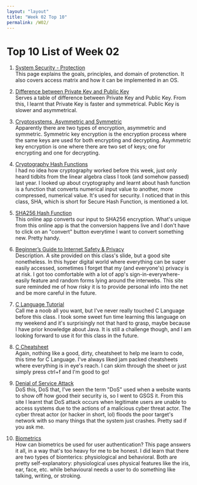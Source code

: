 ```yaml
---
layout: "layout"
title: "Week 02 Top 10"
permalink: /W02/
---
```


# Top 10 List of Week 02

1. [System Security - Protection](https://www.cs.uic.edu/~jbell/CourseNotes/OperatingSystems/14_Protection.html)<br>
This page explains the goals, principles, and domain of protenction.
It also covers access matrix and how it can be implemented in an OS.

2. [Difference between Private Key and Public Key](https://www.geeksforgeeks.org/difference-between-private-key-and-public-key/)<br>
Serves a table of difference between Private Key and Public Key.
From this, I learnt that Private Key is faster and symmetrical.
Public Key is slower and asymmetrical.

3. [Cryptosystems, Asymmetric and Symmetric](https://www.tutorialspoint.com/cryptography/cryptosystems.htm)<br>
Apparently there are two types of encryption, asymmetric and symmetric.
Symmetric key encryption is the encryption process where the same keys are used for both encrypting and decrypting.
Asymmetric key encryption is one where there are two set of keys; one for encrypting and one for decrypting.

4. [Cryptography Hash Functions](https://www.tutorialspoint.com/cryptography/cryptography_hash_functions.htm)<br>
I had no idea how cryptography worked before this week, just only heard tidbits from the linear algebra class I took (and somehow passed) last year.
I looked up about cryptography and learnt about hash function is a function that converts numerical input value to another, more compressed, numerical value.
It's used for security.
I noticed that in this class, SHA, which is short for Secure Hash Function, is mentioned a lot.

5. [SHA256 Hash Function](https://emn178.github.io/online-tools/sha256.html)<br>
This online app converts our input to SHA256 encryption.
What's unique from this online app is that the conversion happens live and I don't have to click on an "convert" button everytime I want to convert something new. Pretty handy.

6. [Beginner’s Guide to Internet Safety & Privacy](https://choosetoencrypt.com/privacy/complete-beginners-guide-to-internet-safety-privacy/)<br>
Description.
A site provided on this class's slide, but a good site nonetheless.
In this hyper digital world where everything can be super easily accessed, sometimes I forget that my (and everyone's) privacy is at risk.
I got too comfortable with a lot of app's sign-in-everywhere-easily feature and random forms lying around the interwebs.
This site sure reminded me of how risky it is to provide personal info into the net and be more careful in the future.

7. [C Language Tutorial](https://www.tutorialspoint.com/cprogramming/index.htm)<br>
Call me a noob all you want, but I've never really touched C Language before this class.
I took some sweet fun time learning this language on my weekend and it's surprisingly not that hard to grasp, maybe because I have prior knowledge about Java.
It is still a challenge though, and I am looking forward to use it for this class in the future.

8. [C Cheatsheet](https://courses.cs.washington.edu/courses/cse351/14sp/sections/1/Cheatsheet-c.pdf)<br>
Again, nothing like a good, dirty, cheatsheet to help me learn to code, this time for C Language.
I've always liked jam packed cheatsheets where everything is in eye's reach.
I can skim through the sheet or just simply press ctrl+f and I'm good to go! 

9. [Denial of Service Attack](https://us-cert.cisa.gov/ncas/tips/ST04-015)<br>
DoS this, DoS that, I've seen the term "DoS" used when a website wants to show off how good their security is, so I went to GSGS it.
From this site I learnt that DoS attack occurs when legitimate users are unable to access systems due to the actions of a malicious cyber threat actor.
The cyber threat actor (or hacker in short, lol) floods the poor target's network with so many things that the system just crashes.
Pretty sad if you ask me.

10. [Biometrics](https://link.springer.com/referenceworkentry/10.1007%2F0-387-30038-4_13)<br>
How can biometrics be used for user authentication?
This page answers it all, in a way that's too heavy for me to be honest.
I did learn that there are two types of biomterics: physiological and behavioral.
Both are pretty self-explanatory: physiological uses physical features like the iris, ear, face, etc. while behavioural needs a user to do something like talking, writing, or stroking.
